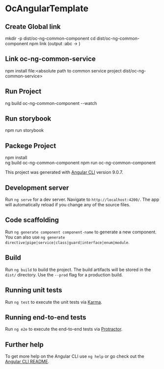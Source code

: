 # OcAngularTemplate

## Create Global link
mkdir -p dist/oc-ng-common-component
cd dist/oc-ng-common-component
npm link
(output :abc -> <absolute path to common component project dist>)

## Link oc-ng-common-service
npm install file:<absolute path to common service project dist/oc-ng-common-service>

## Run Project
ng build oc-ng-common-component --watch


## Run storybook
npm run storybook 

## Packege Project
npm install  
ng build oc-ng-common-component
npm run oc-ng-common-component



This project was generated with [Angular CLI](https://github.com/angular/angular-cli) version 9.0.7.

## Development server

Run `ng serve` for a dev server. Navigate to `http://localhost:4200/`. The app will automatically reload if you change any of the source files.

## Code scaffolding

Run `ng generate component component-name` to generate a new component. You can also use `ng generate directive|pipe|service|class|guard|interface|enum|module`.

## Build

Run `ng build` to build the project. The build artifacts will be stored in the `dist/` directory. Use the `--prod` flag for a production build.

## Running unit tests

Run `ng test` to execute the unit tests via [Karma](https://karma-runner.github.io).

## Running end-to-end tests

Run `ng e2e` to execute the end-to-end tests via [Protractor](http://www.protractortest.org/).

## Further help

To get more help on the Angular CLI use `ng help` or go check out the [Angular CLI README](https://github.com/angular/angular-cli/blob/master/README.md).
